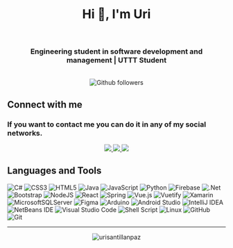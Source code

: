 <h1 align="center">Hi 👋, I'm Uri</h1>
<br>
<h3 align="center">Engineering student in software development and management | UTTT Student</h3>

<br>
<div align="center">
	<img src="https://img.shields.io/github/followers/UriSantillanPaz?style=for-the-badge&logo=github&color=blue" alt="Github followers"/> 
</div>


## Connect with me

<h3>If you want to contact me you can do it in any of my social networks.</h3>
<div align="center">
	<a href="https://www.linkedin.com/in/uriel-santill%C3%A1n-paz-078a4622b/">
	    <img src="https://img.shields.io/badge/LinkedIn-2867B2?style=for-the-badge&logo=linkedin&logoColor=white">
	</a>
	<a href="https://www.twitter.com/urispaz_/">
	    <img src="https://img.shields.io/badge/Twitter-1DA1F2?style=for-the-badge&logo=twitter&logoColor=white">
	</a>
	<a href="https://www.instagram.com/urispaz/">
	    <img src="https://img.shields.io/badge/Instagram-F56040?style=for-the-badge&logo=instagram&logoColor=white">
	</a>
</div>

## Languages and Tools
![C#](https://img.shields.io/badge/c%23-%23239120.svg?style=for-the-badge&logo=c-sharp&logoColor=white&labelColor=101010)
![CSS3](https://img.shields.io/badge/css3-%231572B6.svg?style=for-the-badge&logo=css3&logoColor=white&labelColor=101010) 
![HTML5](https://img.shields.io/badge/html5-%23E34F26.svg?style=for-the-badge&logo=html5&logoColor=white&labelColor=101010) 
![Java](https://img.shields.io/badge/java-%23ED8B00.svg?style=for-the-badge&logo=java&logoColor=white&labelColor=101010)
![JavaScript](https://img.shields.io/badge/javascript-%23323330.svg?style=for-the-badge&logo=javascript&logoColor=white&labelColor=101010)
![Python](https://img.shields.io/badge/python-3670A0?style=for-the-badge&logo=python&logoColor=white&labelColor=101010) 
![Firebase](https://img.shields.io/badge/firebase-%23039BE5.svg?style=for-the-badge&logo=firebase&labelColor=101010)
![.Net](https://img.shields.io/badge/.NET-5C2D91?style=for-the-badge&logo=.net&logoColor=white&labelColor=101010)
![Bootstrap](https://img.shields.io/badge/bootstrap-%23563D7C.svg?style=for-the-badge&logo=bootstrap&logoColor=white&labelColor=101010)
![NodeJS](https://img.shields.io/badge/node.js-6DA55F?style=for-the-badge&logo=node.js&logoColor=white&labelColor=101010)
![React](https://img.shields.io/badge/react-%2320232a.svg?style=for-the-badge&logo=react&logoColor=white&labelColor=101010)
![Spring](https://img.shields.io/badge/spring-%236DB33F.svg?style=for-the-badge&logo=spring&logoColor=white&labelColor=101010) 
![Vue.js](https://img.shields.io/badge/vuejs-%2335495e.svg?style=for-the-badge&logo=vuedotjs&logoColor=white&labelColor=101010) 
![Vuetify](https://img.shields.io/badge/Vuetify-1867C0?style=for-the-badge&logo=vuetify&logoColor=white&labelColor=101010) 
![Xamarin](https://img.shields.io/badge/Xamarin-3199DC?style=for-the-badge&logo=xamarin&logoColor=white&labelColor=101010) 
![MicrosoftSQLServer](https://img.shields.io/badge/Microsoft%20SQL%20Sever-CC2927?style=for-the-badge&logo=microsoft%20sql%20server&logoColor=white&labelColor=101010) 
![Figma](https://img.shields.io/badge/figma-%23F24E1E.svg?style=for-the-badge&logo=figma&logoColor=white&labelColor=101010)
![Arduino](https://img.shields.io/badge/-Arduino-00979D?style=for-the-badge&logo=Arduino&logoColor=white&labelColor=101010)
![Android Studio](https://img.shields.io/badge/Android%20Studio-3DDC84.svg?style=for-the-badge&logo=android-studio&logoColor=white&labelColor=101010)
![IntelliJ IDEA](https://img.shields.io/badge/IntelliJIDEA-000000.svg?style=for-the-badge&logo=intellij-idea&logoColor=white&labelColor=101010)
![NetBeans IDE](https://img.shields.io/badge/NetBeansIDE-1B6AC6.svg?style=for-the-badge&logo=apache-netbeans-ide&logoColor=white&labelColor=101010)
![Visual Studio Code](https://img.shields.io/badge/Visual%20Studio%20Code-0078d7.svg?style=for-the-badge&logo=visual-studio-code&logoColor=white&labelColor=101010)
![Shell Script](https://img.shields.io/badge/shell_script-%23121011.svg?style=for-the-badge&logo=gnu-bash&logoColor=white&labelColor=101010)
![Linux](https://img.shields.io/badge/Linux-FCC624?style=for-the-badge&logo=linux&logoColor=white&labelColor=101010)
![GitHub](https://img.shields.io/badge/github-%23121011.svg?style=for-the-badge&logo=github&logoColor=white&labelColor=101010)
![Git](https://img.shields.io/badge/git-%23F05033.svg?style=for-the-badge&logo=git&logoColor=white&labelColor=101010)

<hr>

<div align="center">
<img src="https://github-readme-stats.vercel.app/api?username=urisantillanpaz&show_icons=true&locale=en" alt="urisantillanpaz" />
</div>
